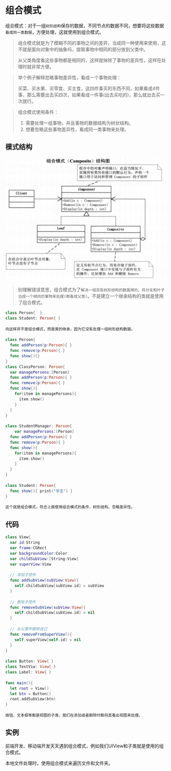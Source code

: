 # 组合模式

组合模式：对于一组`树形结构`保存的数据，不同节点的数据不同，想要将这些数据`看成同一类数据`，方便处理，这就使用到组合模式。

> 组合模式就是为了模糊不同的事物之间的差异，当成同一种使用来使用，这不就是面向对象中的抽象吗，提取事物中相同的部分放到父类中。
>
> 从父类角度看这些事物都是相同的，这样就抹除了事物的差异性，这样在处理时就非常方便。

> 举个例子解释忽略事物差异性，看成一个事物处理：
>
> 买菜、买水果、买零食、买主食，这四件事买的东西不同，如果看成4件事，那么需要出去买四次，如果看成一件事(出去买吃的)，那么就出去买一次就行。



> 组合模式使用条件：
>
> 1. 需要处理一组事物，并且事物的数据结构为树状结构。
> 2. 想要忽略这些事物差异性，看成同一类事物来处理。

## 模式结构

<img src="media/image-20200508165126827.png" width=500>

> 别理解错误意思，组合模式为了`解决一组具有树形结构的数据用的，将分支和叶子当成一个相同的事物来处理(都看成父类)`。不是建立一个继承结构的类就是使用了组合模式。

```swift
class Person{  }
class Student: Person{ }

向这样并不是组合模式，而是类的继承，因为它没有处理一组树形结构数据。

class Person{
  func addPerson(p:Person){ }
  func remove(p:Person){ }
  func show(){}
}
class ClassPerson: Person{
  var managePersons:[Person]
  func addPerson(p:Person){ }
  func remove(p:Person){ }
  func show(){
    for(item in managePersons){
      item.show()
    }
  }
}

class StudentManager: Person{
    var managePersons:[Person]
  func addPerson(p:Person){ }
  func remove(p:Person){ }
  func show(){
    for(item in managePersons){
      item.show()
    }
  }
}

class Student: Person{
  func show(){ print("学生") }
}

这个就是组合模式，符合上面使用组合模式的条件，树形结构、忽略差异性。
```



## 代码

```swift
class View{
  var id:String
  var frame:CGRect
  var backgroundColor:Color
  var childSubView:[String:View]
  var superView:View
  
  // 添加子控件
  func addSubView(subView:View){
    self.childSubView[subView.id] = subView
  }
  
  // 删除子控件
  func removeSubView(subView:View){
    self.childSubView[subView.id] = nil
  }
  
  // 从父类中删除自己
  func removeFromSuperView(){
    self.superView[self.id] = nil
  }
}

class Button: View{ }
class TextViw: View{ }
class Label: View{ }

func main(){
  let root = View()
  let btn = Button()
  root.addSubView(btn)
}

按钮、文本框等都是视图的子类，我们在添加或者删除时都将其看出视图来处理。
```



## 实例

前端开发、移动端开发天天遇到组合模式，例如我们UIView和子类就是使用的组合模式。

本地文件处理时，使用组合模式来遍历文件和文件夹。